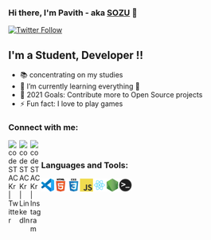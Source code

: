 ### Hi there, I'm Pavith - aka [SOZU][website] 👋

[![Twitter Follow](https://img.shields.io/twitter/follow/Pavith0Yatawara?color=1DA1F2&logo=twitter&style=for-the-badge)](https://twitter.com/intent/follow?original_referer=https%3A%2F%2Fgithub.com%2FcodeSTACKr&screen_name=Pavith0Yatawara)

## I'm a Student, Developer !! 

- 📚 concentrating on my studies 
- 🌱 I’m currently learning everything 🤣
- 🥅 2021 Goals: Contribute more to Open Source projects
- ⚡ Fun fact: I love to play games 

### Connect with me:


[<img align="left" alt="codeSTACKr | Twitter" width="22px" src="https://cdn-icons-png.flaticon.com/512/179/179342.png" />][twitter]
[<img align="left" alt="codeSTACKr | LinkedIn" width="22px" src="https://cdn-icons.flaticon.com/png/512/3536/premium/3536505.png?token=exp=1634810934~hmac=df35d12c34fd9793a61b18493f40635e" />][linkedin]
[<img align="left" alt="codeSTACKr | Instagram" width="22px" src="https://cdn-icons.flaticon.com/png/512/3955/premium/3955024.png?token=exp=1634810922~hmac=ce0ea0983cb5a3e1600e31b79a980dd8" />][instagram]

<br />

### Languages and Tools:

<img align="left" alt="Visual Studio Code" width="26px" src="https://raw.githubusercontent.com/github/explore/80688e429a7d4ef2fca1e82350fe8e3517d3494d/topics/visual-studio-code/visual-studio-code.png" />
<img align="left" alt="HTML5" width="26px" src="https://raw.githubusercontent.com/github/explore/80688e429a7d4ef2fca1e82350fe8e3517d3494d/topics/html/html.png" />
<img align="left" alt="CSS3" width="26px" src="https://raw.githubusercontent.com/github/explore/80688e429a7d4ef2fca1e82350fe8e3517d3494d/topics/css/css.png" />
<img align="left" alt="JavaScript" width="26px" src="https://raw.githubusercontent.com/github/explore/80688e429a7d4ef2fca1e82350fe8e3517d3494d/topics/javascript/javascript.png" />
<img align="left" alt="React" width="26px" src="https://raw.githubusercontent.com/github/explore/80688e429a7d4ef2fca1e82350fe8e3517d3494d/topics/react/react.png" />
<img align="left" alt="Node.js" width="26px" src="https://raw.githubusercontent.com/github/explore/80688e429a7d4ef2fca1e82350fe8e3517d3494d/topics/nodejs/nodejs.png" />
<img align="left" alt="Terminal" width="26px" src="https://raw.githubusercontent.com/github/explore/80688e429a7d4ef2fca1e82350fe8e3517d3494d/topics/terminal/terminal.png" />

<br />
<br />

[website]: #
[twitter]: https://twitter.com/Pavith0Yatawara/
[instagram]: https://www.instagram.com/_ya.ta.wa.ra_/
[linkedin]: https://www.linkedin.com/in/pavith-yatawara-8037a81b1/
